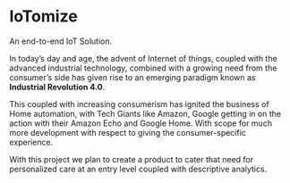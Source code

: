 # IoTomize 
An end-to-end IoT Solution.

In today’s day and age, the advent of Internet of things, coupled with the advanced industrial technology, combined with a growing need from the consumer’s side has given rise to an emerging paradigm known as **Industrial Revolution 4.0**.  
 
This coupled with increasing consumerism has ignited the business of Home automation, with Tech Giants like Amazon, Google getting in on the action with their Amazon Echo and Google Home. With scope for much more development with respect to giving the consumer-specific experience. 
 
With this project we plan to create a product to cater that need for personalized care at an entry level coupled with descriptive analytics.
